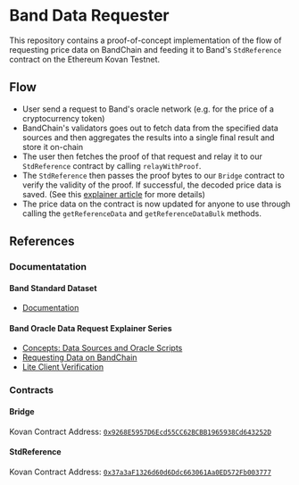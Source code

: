 # Band Data Requester

This repository contains a proof-of-concept implementation of the flow of requesting price data on BandChain and feeding it to Band's `StdReference` contract on the Ethereum Kovan Testnet.

## Flow

- User send a request to Band's oracle network (e.g. for the price of a cryptocurrency token)
- BandChain's validators goes out to fetch data from the specified data sources and then aggregates the results into a single final result and store it on-chain
- The user then fetches the proof of that request and relay it to our `StdReference` contract by calling `relayWithProof`.
- The `StdReference` then passes the proof bytes to our `Bridge` contract to verify the validity of the proof. If successful, the decoded price data is saved. (See this [explainer article](https://medium.com/bandprotocol/understanding-band-oracle-3-lite-client-verification-d03ed3f4ccb8) for more details)
- The price data on the contract is now updated for anyone to use through calling the `getReferenceData` and `getReferenceDataBulk` methods.

## References

### Documentatation

#### Band Standard Dataset

- [Documentation](https://docs.bandchain.org/band-standard-dataset/)

#### Band Oracle Data Request Explainer Series

- [Concepts: Data Sources and Oracle Scripts](https://medium.com/bandprotocol/understanding-band-oracle-1-oracle-scripts-and-data-sources-5d49847b4316)
- [Requesting Data on BandChain](https://medium.com/bandprotocol/understanding-band-oracle-2-requesting-data-on-bandchain-b3fde67072a)
- [Lite Client Verification](https://medium.com/bandprotocol/understanding-band-oracle-3-lite-client-verification-d03ed3f4ccb8)

### Contracts

#### Bridge

Kovan Contract Address: [`0x9268E5957D6Ecd55CC62BCBB1965938Cd643252D`](https://kovan.etherscan.io/address/0x9268E5957D6Ecd55CC62BCBB1965938Cd643252D#code)

#### StdReference

Kovan Contract Address: [`0x37a3aF1326d60d6Ddc663061Aa0ED572Fb003777`](https://kovan.etherscan.io/address/0x37a3aF1326d60d6Ddc663061Aa0ED572Fb003777#code)
